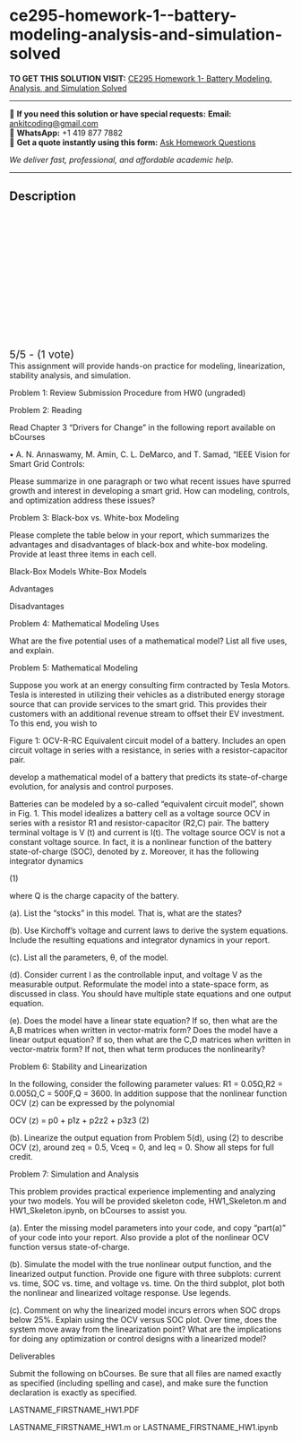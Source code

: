 # ce295-homework-1--battery-modeling-analysis-and-simulation-solved
**TO GET THIS SOLUTION VISIT:** [CE295 Homework 1- Battery Modeling, Analysis, and Simulation Solved](https://www.ankitcodinghub.com/product/ce295-hw-1-battery-modeling-analysis-and-simulation-solved-2/)


---

📩 **If you need this solution or have special requests:** **Email:** ankitcoding@gmail.com  
📱 **WhatsApp:** +1 419 877 7882  
📄 **Get a quote instantly using this form:** [Ask Homework Questions](https://www.ankitcodinghub.com/services/ask-homework-questions/)

*We deliver fast, professional, and affordable academic help.*

---

<h2>Description</h2>



<div class="kk-star-ratings kksr-auto kksr-align-center kksr-valign-top" data-payload="{&quot;align&quot;:&quot;center&quot;,&quot;id&quot;:&quot;119331&quot;,&quot;slug&quot;:&quot;default&quot;,&quot;valign&quot;:&quot;top&quot;,&quot;ignore&quot;:&quot;&quot;,&quot;reference&quot;:&quot;auto&quot;,&quot;class&quot;:&quot;&quot;,&quot;count&quot;:&quot;1&quot;,&quot;legendonly&quot;:&quot;&quot;,&quot;readonly&quot;:&quot;&quot;,&quot;score&quot;:&quot;5&quot;,&quot;starsonly&quot;:&quot;&quot;,&quot;best&quot;:&quot;5&quot;,&quot;gap&quot;:&quot;4&quot;,&quot;greet&quot;:&quot;Rate this product&quot;,&quot;legend&quot;:&quot;5\/5 - (1 vote)&quot;,&quot;size&quot;:&quot;24&quot;,&quot;title&quot;:&quot;CE295 Homework 1- Battery Modeling, Analysis, and Simulation Solved&quot;,&quot;width&quot;:&quot;138&quot;,&quot;_legend&quot;:&quot;{score}\/{best} - ({count} {votes})&quot;,&quot;font_factor&quot;:&quot;1.25&quot;}">

<div class="kksr-stars">

<div class="kksr-stars-inactive">
            <div class="kksr-star" data-star="1" style="padding-right: 4px">


<div class="kksr-icon" style="width: 24px; height: 24px;"></div>
        </div>
            <div class="kksr-star" data-star="2" style="padding-right: 4px">


<div class="kksr-icon" style="width: 24px; height: 24px;"></div>
        </div>
            <div class="kksr-star" data-star="3" style="padding-right: 4px">


<div class="kksr-icon" style="width: 24px; height: 24px;"></div>
        </div>
            <div class="kksr-star" data-star="4" style="padding-right: 4px">


<div class="kksr-icon" style="width: 24px; height: 24px;"></div>
        </div>
            <div class="kksr-star" data-star="5" style="padding-right: 4px">


<div class="kksr-icon" style="width: 24px; height: 24px;"></div>
        </div>
    </div>

<div class="kksr-stars-active" style="width: 138px;">
            <div class="kksr-star" style="padding-right: 4px">


<div class="kksr-icon" style="width: 24px; height: 24px;"></div>
        </div>
            <div class="kksr-star" style="padding-right: 4px">


<div class="kksr-icon" style="width: 24px; height: 24px;"></div>
        </div>
            <div class="kksr-star" style="padding-right: 4px">


<div class="kksr-icon" style="width: 24px; height: 24px;"></div>
        </div>
            <div class="kksr-star" style="padding-right: 4px">


<div class="kksr-icon" style="width: 24px; height: 24px;"></div>
        </div>
            <div class="kksr-star" style="padding-right: 4px">


<div class="kksr-icon" style="width: 24px; height: 24px;"></div>
        </div>
    </div>
</div>


<div class="kksr-legend" style="font-size: 19.2px;">
            5/5 - (1 vote)    </div>
    </div>
This assignment will provide hands-on practice for modeling, linearization, stability analysis, and simulation.

Problem 1: Review Submission Procedure from HW0 (ungraded)

Problem 2: Reading

Read Chapter 3 “Drivers for Change” in the following report available on bCourses

• A. N. Annaswamy, M. Amin, C. L. DeMarco, and T. Samad, “IEEE Vision for Smart Grid Controls:

Please summarize in one paragraph or two what recent issues have spurred growth and interest in developing a smart grid. How can modeling, controls, and optimization address these issues?

Problem 3: Black-box vs. White-box Modeling

Please complete the table below in your report, which summarizes the advantages and disadvantages of black-box and white-box modeling. Provide at least three items in each cell.

Black-Box Models White-Box Models

Advantages

Disadvantages

Problem 4: Mathematical Modeling Uses

What are the five potential uses of a mathematical model? List all five uses, and explain.

Problem 5: Mathematical Modeling

Suppose you work at an energy consulting firm contracted by Tesla Motors. Tesla is interested in utilizing their vehicles as a distributed energy storage source that can provide services to the smart grid. This provides their customers with an additional revenue stream to offset their EV investment. To this end, you wish to

Figure 1: OCV-R-RC Equivalent circuit model of a battery. Includes an open circuit voltage in series with a resistance, in series with a resistor-capacitor pair.

develop a mathematical model of a battery that predicts its state-of-charge evolution, for analysis and control purposes.

Batteries can be modeled by a so-called “equivalent circuit model”, shown in Fig. 1. This model idealizes a battery cell as a voltage source OCV in series with a resistor R1 and resistor-capacitor (R2,C) pair. The battery terminal voltage is V (t) and current is I(t). The voltage source OCV is not a constant voltage source. In fact, it is a nonlinear function of the battery state-of-charge (SOC), denoted by z. Moreover, it has the following integrator dynamics

(1)

where Q is the charge capacity of the battery.

(a). List the “stocks” in this model. That is, what are the states?

(b). Use Kirchoff’s voltage and current laws to derive the system equations. Include the resulting equations and integrator dynamics in your report.

(c). List all the parameters, θ, of the model.

(d). Consider current I as the controllable input, and voltage V as the measurable output. Reformulate the model into a state-space form, as discussed in class. You should have multiple state equations and one output equation.

(e). Does the model have a linear state equation? If so, then what are the A,B matrices when written in vector-matrix form? Does the model have a linear output equation? If so, then what are the C,D matrices when written in vector-matrix form? If not, then what term produces the nonlinearity?

Problem 6: Stability and Linearization

In the following, consider the following parameter values: R1 = 0.05Ω,R2 = 0.005Ω,C = 500F,Q = 3600. In addition suppose that the nonlinear function OCV (z) can be expressed by the polynomial

OCV (z) = p0 + p1z + p2z2 + p3z3 (2)

(b). Linearize the output equation from Problem 5(d), using (2) to describe OCV (z), around zeq = 0.5, Vceq = 0, and Ieq = 0. Show all steps for full credit.

Problem 7: Simulation and Analysis

This problem provides practical experience implementing and analyzing your two models. You will be provided skeleton code, HW1_Skeleton.m and HW1_Skeleton.ipynb, on bCourses to assist you.

(a). Enter the missing model parameters into your code, and copy “part(a)” of your code into your report. Also provide a plot of the nonlinear OCV function versus state-of-charge.

(b). Simulate the model with the true nonlinear output function, and the linearized output function. Provide one figure with three subplots: current vs. time, SOC vs. time, and voltage vs. time. On the third subplot, plot both the nonlinear and linearized voltage response. Use legends.

(c). Comment on why the linearized model incurs errors when SOC drops below 25%. Explain using the OCV versus SOC plot. Over time, does the system move away from the linearization point? What are the implications for doing any optimization or control designs with a linearized model?

Deliverables

Submit the following on bCourses. Be sure that all files are named exactly as specified (including spelling and case), and make sure the function declaration is exactly as specified.

LASTNAME_FIRSTNAME_HW1.PDF

LASTNAME_FIRSTNAME_HW1.m or LASTNAME_FIRSTNAME_HW1.ipynb
